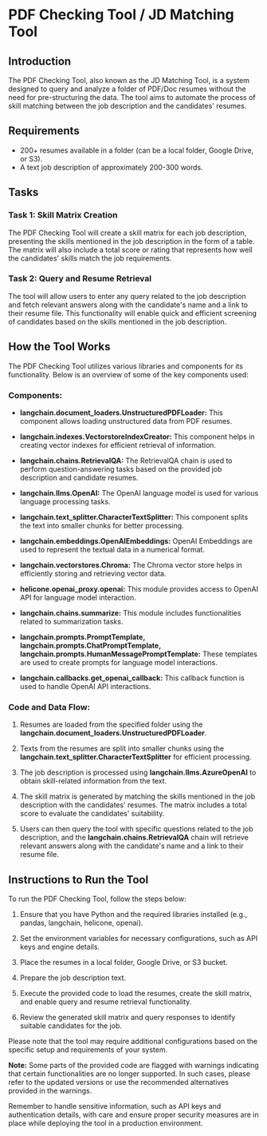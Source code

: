 # PDF Checking Tool / JD Matching Tool

## Introduction

The PDF Checking Tool, also known as the JD Matching Tool, is a system designed to query and analyze a folder of PDF/Doc resumes without the need for pre-structuring the data. The tool aims to automate the process of skill matching between the job description and the candidates' resumes.

## Requirements

- 200+ resumes available in a folder (can be a local folder, Google Drive, or S3).
- A text job description of approximately 200-300 words.

## Tasks

### Task 1: Skill Matrix Creation

The PDF Checking Tool will create a skill matrix for each job description, presenting the skills mentioned in the job description in the form of a table. The matrix will also include a total score or rating that represents how well the candidates' skills match the job requirements.

### Task 2: Query and Resume Retrieval

The tool will allow users to enter any query related to the job description and fetch relevant answers along with the candidate's name and a link to their resume file. This functionality will enable quick and efficient screening of candidates based on the skills mentioned in the job description.

## How the Tool Works

The PDF Checking Tool utilizes various libraries and components for its functionality. Below is an overview of some of the key components used:

### Components:

- **langchain.document_loaders.UnstructuredPDFLoader:** This component allows loading unstructured data from PDF resumes.

- **langchain.indexes.VectorstoreIndexCreator:** This component helps in creating vector indexes for efficient retrieval of information.

- **langchain.chains.RetrievalQA:** The RetrievalQA chain is used to perform question-answering tasks based on the provided job description and candidate resumes.

- **langchain.llms.OpenAI:** The OpenAI language model is used for various language processing tasks.

- **langchain.text_splitter.CharacterTextSplitter:** This component splits the text into smaller chunks for better processing.

- **langchain.embeddings.OpenAIEmbeddings:** OpenAI Embeddings are used to represent the textual data in a numerical format.

- **langchain.vectorstores.Chroma:** The Chroma vector store helps in efficiently storing and retrieving vector data.

- **helicone.openai_proxy.openai:** This module provides access to OpenAI API for language model interaction.

- **langchain.chains.summarize:** This module includes functionalities related to summarization tasks.

- **langchain.prompts.PromptTemplate, langchain.prompts.ChatPromptTemplate, langchain.prompts.HumanMessagePromptTemplate:** These templates are used to create prompts for language model interactions.

- **langchain.callbacks.get_openai_callback:** This callback function is used to handle OpenAI API interactions.

### Code and Data Flow:

1. Resumes are loaded from the specified folder using the **langchain.document_loaders.UnstructuredPDFLoader**.

2. Texts from the resumes are split into smaller chunks using the **langchain.text_splitter.CharacterTextSplitter** for efficient processing.

3. The job description is processed using **langchain.llms.AzureOpenAI** to obtain skill-related information from the text.

4. The skill matrix is generated by matching the skills mentioned in the job description with the candidates' resumes. The matrix includes a total score to evaluate the candidates' suitability.

5. Users can then query the tool with specific questions related to the job description, and the **langchain.chains.RetrievalQA** chain will retrieve relevant answers along with the candidate's name and a link to their resume file.

## Instructions to Run the Tool

To run the PDF Checking Tool, follow the steps below:

1. Ensure that you have Python and the required libraries installed (e.g., pandas, langchain, helicone, openai).

2. Set the environment variables for necessary configurations, such as API keys and engine details.

3. Place the resumes in a local folder, Google Drive, or S3 bucket.

4. Prepare the job description text.

5. Execute the provided code to load the resumes, create the skill matrix, and enable query and resume retrieval functionality.

6. Review the generated skill matrix and query responses to identify suitable candidates for the job.

Please note that the tool may require additional configurations based on the specific setup and requirements of your system.

**Note:** Some parts of the provided code are flagged with warnings indicating that certain functionalities are no longer supported. In such cases, please refer to the updated versions or use the recommended alternatives provided in the warnings.

Remember to handle sensitive information, such as API keys and authentication details, with care and ensure proper security measures are in place while deploying the tool in a production environment.

